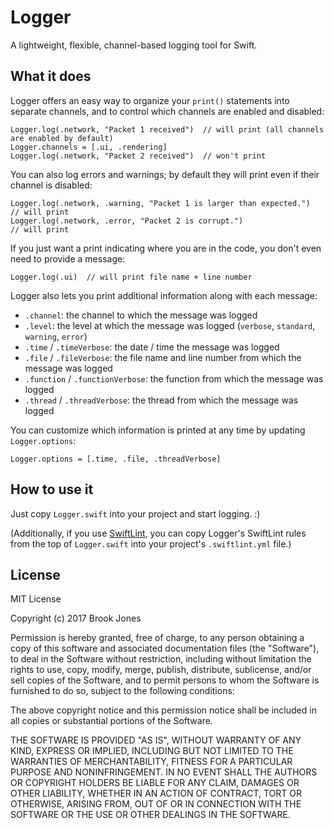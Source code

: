 # Logger
A lightweight, flexible, channel-based logging tool for Swift.

## What it does
Logger offers an easy way to organize your `print()` statements into separate channels, and to control which channels are enabled and disabled:

```
Logger.log(.network, "Packet 1 received")  // will print (all channels are enabled by default)
Logger.channels = [.ui, .rendering]
Logger.log(.network, "Packet 2 received")  // won't print
```

You can also log errors and warnings; by default they will print even if their channel is disabled:

```
Logger.log(.network, .warning, "Packet 1 is larger than expected.")  // will print
Logger.log(.network, .error, "Packet 2 is corrupt.")                 // will print
```

If you just want a print indicating where you are in the code, you don't even need to provide a message:

```
Logger.log(.ui)  // will print file name + line number
```

Logger also lets you print additional information along with each message:
- `.channel`: the channel to which the message was logged
- `.level`: the level at which the message was logged (`verbose`, `standard`, `warning`, `error`)
- `.time` / `.timeVerbose`: the date / time the message was logged
- `.file` / `.fileVerbose`: the file name and line number from which the message was logged
- `.function` / `.functionVerbose`: the function from which the message was logged
- `.thread` / `.threadVerbose`: the thread from which the message was logged

You can customize which information is printed at any time by updating `Logger.options`:

`Logger.options = [.time, .file, .threadVerbose]`

## How to use it
Just copy `Logger.swift` into your project and start logging. :)

(Additionally, if you use [SwiftLint](https://github.com/realm/SwiftLint), you can copy Logger's SwiftLint rules from the top of `Logger.swift` into your project's `.swiftlint.yml` file.)

## License
MIT License

Copyright (c) 2017 Brook Jones

Permission is hereby granted, free of charge, to any person obtaining a copy of this software and associated documentation files (the "Software"), to deal in the Software without restriction, including without limitation the rights to use, copy, modify, merge, publish, distribute, sublicense, and/or sell copies of the Software, and to permit persons to whom the Software is furnished to do so, subject to the following conditions:

The above copyright notice and this permission notice shall be included in all copies or substantial portions of the Software.

THE SOFTWARE IS PROVIDED "AS IS", WITHOUT WARRANTY OF ANY KIND, EXPRESS OR IMPLIED, INCLUDING BUT NOT LIMITED TO THE WARRANTIES OF MERCHANTABILITY, FITNESS FOR A PARTICULAR PURPOSE AND NONINFRINGEMENT. IN NO EVENT SHALL THE AUTHORS OR COPYRIGHT HOLDERS BE LIABLE FOR ANY CLAIM, DAMAGES OR OTHER LIABILITY, WHETHER IN AN ACTION OF CONTRACT, TORT OR OTHERWISE, ARISING FROM, OUT OF OR IN CONNECTION WITH THE SOFTWARE OR THE USE OR OTHER DEALINGS IN THE SOFTWARE.
